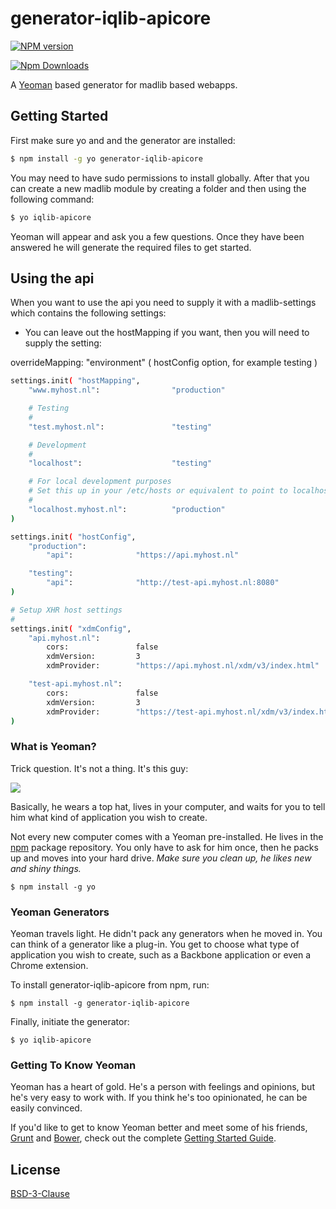 # generator-iqlib-apicore
[![NPM version](https://badge.fury.io/js/generator-iqlib-apicore.png)](http://badge.fury.io/js/generator-iqlib-apicore)

[![Npm Downloads](https://nodei.co/npm/generator-iqlib-apicore.png?downloads=true&stars=true)](https://nodei.co/npm/generator-iqlib-apicore.png?downloads=true&stars=true)

A [Yeoman](http://yeoman.io) based generator for madlib based webapps.


## Getting Started
First make sure yo and and the generator are installed:
```bash
$ npm install -g yo generator-iqlib-apicore
```

You may need to have sudo permissions to install globally.
After that you can create a new madlib module by creating a folder and then using the following command:
```bash
$ yo iqlib-apicore
```

Yeoman will appear and ask you a few questions. Once they have been answered he will generate the required files to get started.

## Using the api
When you want to use the api you need to supply it with a madlib-settings which contains the following settings:

* You can leave out the hostMapping if you want, then you will need to supply the setting:

overrideMapping: "environment"   ( hostConfig option, for example testing )

```bash
settings.init( "hostMapping",
    "www.myhost.nl":                "production"

    # Testing
    #
    "test.myhost.nl":               "testing"

    # Development
    #
    "localhost":                    "testing"

    # For local development purposes
    # Set this up in your /etc/hosts or equivalent to point to localhost
    #
    "localhost.myhost.nl":          "production"
)

settings.init( "hostConfig",
    "production":
        "api":              "https://api.myhost.nl"

    "testing":
        "api":              "http://test-api.myhost.nl:8080"
)

# Setup XHR host settings
#
settings.init( "xdmConfig",
    "api.myhost.nl":
        cors:               false
        xdmVersion:         3
        xdmProvider:        "https://api.myhost.nl/xdm/v3/index.html"

    "test-api.myhost.nl":
        cors:               false
        xdmVersion:         3
        xdmProvider:        "https://test-api.myhost.nl/xdm/v3/index.html"
)
```


### What is Yeoman?

Trick question. It's not a thing. It's this guy:

![](http://i.imgur.com/JHaAlBJ.png)

Basically, he wears a top hat, lives in your computer, and waits for you to tell him what kind of application you wish to create.

Not every new computer comes with a Yeoman pre-installed. He lives in the [npm](https://npmjs.org) package repository. You only have to ask for him once, then he packs up and moves into your hard drive. *Make sure you clean up, he likes new and shiny things.*

```
$ npm install -g yo
```

### Yeoman Generators

Yeoman travels light. He didn't pack any generators when he moved in. You can think of a generator like a plug-in. You get to choose what type of application you wish to create, such as a Backbone application or even a Chrome extension.

To install generator-iqlib-apicore from npm, run:

```
$ npm install -g generator-iqlib-apicore
```

Finally, initiate the generator:

```
$ yo iqlib-apicore
```

### Getting To Know Yeoman

Yeoman has a heart of gold. He's a person with feelings and opinions, but he's very easy to work with. If you think he's too opinionated, he can be easily convinced.

If you'd like to get to know Yeoman better and meet some of his friends, [Grunt](http://gruntjs.com) and [Bower](http://bower.io), check out the complete [Getting Started Guide](https://github.com/yeoman/yeoman/wiki/Getting-Started).


## License

[BSD-3-Clause](LICENSE)
